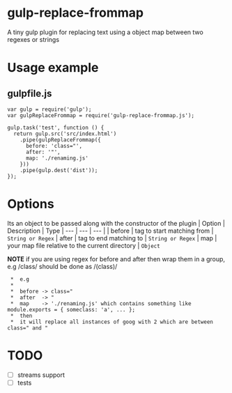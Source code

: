 # gulp-replace-frommap
A tiny gulp plugin for replacing text using a object map between two regexes or strings

# Usage example

## gulpfile.js
```
var gulp = require('gulp');
var gulpReplaceFrommap = require('gulp-replace-frommap.js');

gulp.task('test', function () {
  return gulp.src('src/index.html')
    .pipe(gulpReplaceFrommap({
      before: 'class="',
      after: '"',
      map: './renaming.js'
    }))
    .pipe(gulp.dest('dist'));
});
```

# Options

Its an object to be passed along with the constructor of the plugin
| Option     | Description                 | Type
| --- | --- | --- |
| before     | tag to start matching from  | `String or Regex`
| after      | tag to end matching to      | `String or Regex`
| map        | your map file relative to the current directory  | `Object`

**NOTE** if you are using regex for before and after then wrap them in a group, e.g /class/ should be done as /(class)/

```
 *  e.g
 *  
 *  before -> class="
 *  after  -> "
 *  map    -> './renaming.js' which contains something like module.exports = { someclass: 'a', ... };
 *  then
 *  it will replace all instances of goog with 2 which are between class=" and "
```

# TODO
 - [ ] streams support
 - [ ] tests